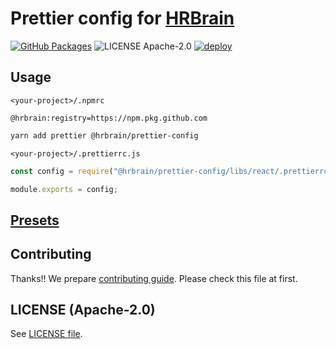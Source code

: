 # Prettier config for [HRBrain](https://www.hrbrain.jp/)

[![GitHub Packages](https://img.shields.io/badge/package-GitHub-red.svg?style=flat-square)](https://github.com/hrbrain/prettier-config/packages/)
![LICENSE Apache-2.0](https://img.shields.io/badge/license-Apache--2.0-green.svg?style=flat-square)
[![deploy](https://img.shields.io/badge/deploy-🛳%20Ship.js-blue?style=flat)](https://github.com/algolia/shipjs)

## Usage

`<your-project>/.npmrc`

```
@hrbrain:registry=https://npm.pkg.github.com
```

```bash
yarn add prettier @hrbrain/prettier-config
```

`<your-project>/.prettierrc.js`

```js
const config = require("@hrbrain/prettier-config/libs/react/.prettierrc.js");

module.exports = config;
```

## [Presets](./libs)

## Contributing

Thanks!! We prepare [contributing guide](./CONTRIBUTING.md).
Please check this file at first.

## LICENSE (Apache-2.0)

See [LICENSE file](./LICENSE).

